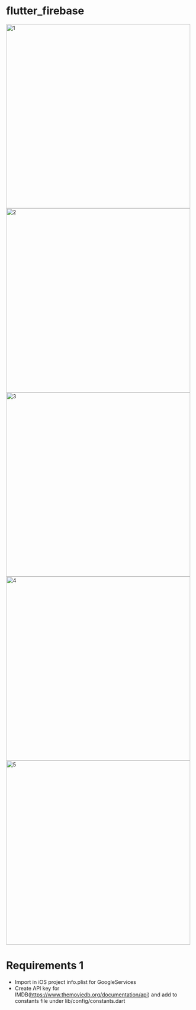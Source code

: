 # flutter_firebase
 
<img width="497" alt="1" src="https://user-images.githubusercontent.com/11978998/74112364-659d2400-4b9c-11ea-8cea-027d15cbeda4.png">
<img width="497" alt="2" src="https://user-images.githubusercontent.com/11978998/74112366-69c94180-4b9c-11ea-9f99-30fa33ad57a0.png">
<img width="497" alt="3" src="https://user-images.githubusercontent.com/11978998/74112369-6cc43200-4b9c-11ea-982a-42b7304aacf9.png">
<img width="497" alt="4" src="https://user-images.githubusercontent.com/11978998/74112370-6d5cc880-4b9c-11ea-9904-f54b6503e15d.png">
<img width="497" alt="5" src="https://user-images.githubusercontent.com/11978998/74112372-6f268c00-4b9c-11ea-8545-c5c92d792982.png">

# Requirements 1 #
- Import in iOS project info.plist for GoogleServices
- Create API key for IMDB(https://www.themoviedb.org/documentation/api) and add to constants file under lib/config/constants.dart
